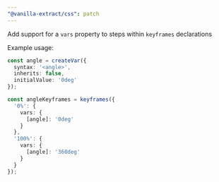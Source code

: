 ```yaml
---
"@vanilla-extract/css": patch
---
```


Add support for a `vars` property to steps within `keyframes` declarations

Example usage:

```ts
const angle = createVar({
  syntax: '<angle>',
  inherits: false,
  initialValue: '0deg'
});

const angleKeyframes = keyframes({
  '0%': {
    vars: {
      [angle]: '0deg'
    }
  },
  '100%': {
    vars: {
      [angle]: '360deg'
    }
  }
});
```
